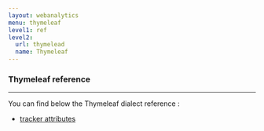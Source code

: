 ```yaml
---
layout: webanalytics
menu: thymeleaf
level1: ref
level2:
  url: thymelead
  name: Thymeleaf
---
```


<h3>Thymeleaf reference</h3>
<hr />

You can find below the Thymeleaf dialect reference :

 * [tracker attributes](tracker.html)

